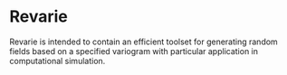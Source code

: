# Revarie
Revarie is intended to contain an efficient toolset for generating random fields based on a specified variogram with particular application in computational simulation.
